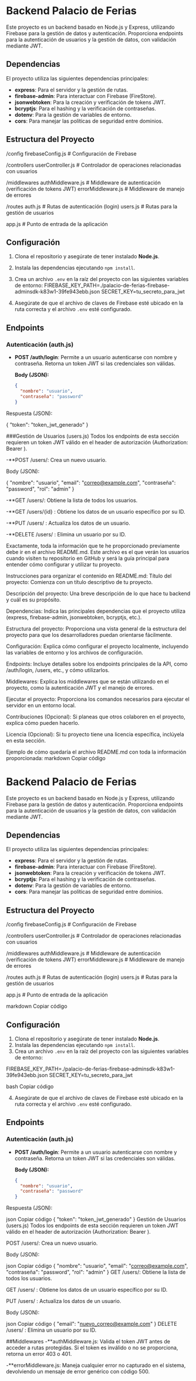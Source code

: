 # Backend Palacio de Ferias

Este proyecto es un backend basado en Node.js y Express, utilizando Firebase para la gestión de datos y autenticación. Proporciona endpoints para la autenticación de usuarios y la gestión de datos, con validación mediante JWT.

## Dependencias

El proyecto utiliza las siguientes dependencias principales:

- **express**: Para el servidor y la gestión de rutas.
- **firebase-admin**: Para interactuar con Firebase (FireStore).
- **jsonwebtoken**: Para la creación y verificación de tokens JWT.
- **bcryptjs**: Para el hashing y la verificación de contraseñas.
- **dotenv**: Para la gestión de variables de entorno.
- **cors**: Para manejar las políticas de seguridad entre dominios.

## Estructura del Proyecto

/config firebaseConfig.js # Configuración de Firebase

/controllers userController.js # Controlador de operaciones relacionadas con usuarios

/middlewares authMiddleware.js # Middleware de autenticación (verificación de tokens JWT) errorMiddleware.js # Middleware de manejo de errores

/routes auth.js # Rutas de autenticación (login) users.js # Rutas para la gestión de usuarios

app.js # Punto de entrada de la aplicación


## Configuración

1. Clona el repositorio y asegúrate de tener instalado **Node.js**.
2. Instala las dependencias ejecutando `npm install`.
3. Crea un archivo `.env` en la raíz del proyecto con las siguientes variables de entorno:
   FIREBASE_KEY_PATH=./palacio-de-ferias-firebase-adminsdk-k83w1-39fe943ebb.json
   SECRET_KEY=tu_secreto_para_jwt

4. Asegúrate de que el archivo de claves de Firebase esté ubicado en la ruta correcta y el archivo `.env` esté configurado.

## Endpoints

### Autenticación (auth.js)

- **POST /auth/login**: Permite a un usuario autenticarse con nombre y contraseña. Retorna un token JWT si las credenciales son válidas.

  **Body (JSON):**
  ```json
  {
    "nombre": "usuario",
    "contraseña": "password"
  }
Respuesta (JSON):

  {
    "token": "token_jwt_generado"
  }

###Gestión de Usuarios (users.js)
Todos los endpoints de esta sección requieren un token JWT válido en el header de autorización (Authorization: Bearer <token>).

-**POST /users/: Crea un nuevo usuario.

Body (JSON):

{
  "nombre": "usuario",
  "email": "correo@example.com",
  "contraseña": "password",
  "rol": "admin"
}

-**GET /users/: Obtiene la lista de todos los usuarios.

-**GET /users/{id}
: Obtiene los datos de un usuario específico por su ID.

-**PUT /users/
: Actualiza los datos de un usuario.

-**DELETE /users/
: Elimina un usuario por su ID.


Exactamente, toda la información que te he proporcionado previamente debe ir en el archivo README.md. Este archivo es el que verán los usuarios cuando visiten tu repositorio en GitHub y será la guía principal para entender cómo configurar y utilizar tu proyecto.

Instrucciones para organizar el contenido en README.md:
Título del proyecto: Comienza con un título descriptivo de tu proyecto.

Descripción del proyecto: Una breve descripción de lo que hace tu backend y cuál es su propósito.

Dependencias: Indica las principales dependencias que el proyecto utiliza (express, firebase-admin, jsonwebtoken, bcryptjs, etc.).

Estructura del proyecto: Proporciona una vista general de la estructura del proyecto para que los desarrolladores puedan orientarse fácilmente.

Configuración: Explica cómo configurar el proyecto localmente, incluyendo las variables de entorno y los archivos de configuración.

Endpoints: Incluye detalles sobre los endpoints principales de la API, como /auth/login, /users, etc., y cómo utilizarlos.

Middlewares: Explica los middlewares que se están utilizando en el proyecto, como la autenticación JWT y el manejo de errores.

Ejecutar el proyecto: Proporciona los comandos necesarios para ejecutar el servidor en un entorno local.

Contribuciones (Opcional): Si planeas que otros colaboren en el proyecto, explica cómo pueden hacerlo.

Licencia (Opcional): Si tu proyecto tiene una licencia específica, inclúyela en esta sección.

Ejemplo de cómo quedaría el archivo README.md con toda la información proporcionada:
markdown
Copiar código
# Backend Palacio de Ferias

Este proyecto es un backend basado en Node.js y Express, utilizando Firebase para la gestión de datos y autenticación. Proporciona endpoints para la autenticación de usuarios y la gestión de datos, con validación mediante JWT.

## Dependencias

El proyecto utiliza las siguientes dependencias principales:

- **express**: Para el servidor y la gestión de rutas.
- **firebase-admin**: Para interactuar con Firebase (FireStore).
- **jsonwebtoken**: Para la creación y verificación de tokens JWT.
- **bcryptjs**: Para el hashing y la verificación de contraseñas.
- **dotenv**: Para la gestión de variables de entorno.
- **cors**: Para manejar las políticas de seguridad entre dominios.

## Estructura del Proyecto

/config firebaseConfig.js # Configuración de Firebase

/controllers userController.js # Controlador de operaciones relacionadas con usuarios

/middlewares authMiddleware.js # Middleware de autenticación (verificación de tokens JWT) errorMiddleware.js # Middleware de manejo de errores

/routes auth.js # Rutas de autenticación (login) users.js # Rutas para la gestión de usuarios

app.js # Punto de entrada de la aplicación

markdown
Copiar código

## Configuración

1. Clona el repositorio y asegúrate de tener instalado **Node.js**.
2. Instala las dependencias ejecutando `npm install`.
3. Crea un archivo `.env` en la raíz del proyecto con las siguientes variables de entorno:

FIREBASE_KEY_PATH=./palacio-de-ferias-firebase-adminsdk-k83w1-39fe943ebb.json SECRET_KEY=tu_secreto_para_jwt

bash
Copiar código

4. Asegúrate de que el archivo de claves de Firebase esté ubicado en la ruta correcta y el archivo `.env` esté configurado.

## Endpoints

### Autenticación (auth.js)

- **POST /auth/login**: Permite a un usuario autenticarse con nombre y contraseña. Retorna un token JWT si las credenciales son válidas.

  **Body (JSON):**
  ```json
  {
    "nombre": "usuario",
    "contraseña": "password"
  }
Respuesta (JSON):

json
Copiar código
{
  "token": "token_jwt_generado"
}
Gestión de Usuarios (users.js)
Todos los endpoints de esta sección requieren un token JWT válido en el header de autorización (Authorization: Bearer <token>).

POST /users/: Crea un nuevo usuario.

Body (JSON):

json
Copiar código
{
  "nombre": "usuario",
  "email": "correo@example.com",
  "contraseña": "password",
  "rol": "admin"
}
GET /users/: Obtiene la lista de todos los usuarios.

GET /users/
: Obtiene los datos de un usuario específico por su ID.

PUT /users/
: Actualiza los datos de un usuario.

Body (JSON):

json
Copiar código
{
  "email": "nuevo_correo@example.com"
}
DELETE /users/
: Elimina un usuario por su ID.

##Middlewares
-**authMiddleware.js: Valida el token JWT antes de acceder a rutas protegidas. Si el token es inválido o no se proporciona, retorna un error 403 o 401.

-**errorMiddleware.js: Maneja cualquier error no capturado en el sistema, devolviendo un mensaje de error genérico con código 500.
